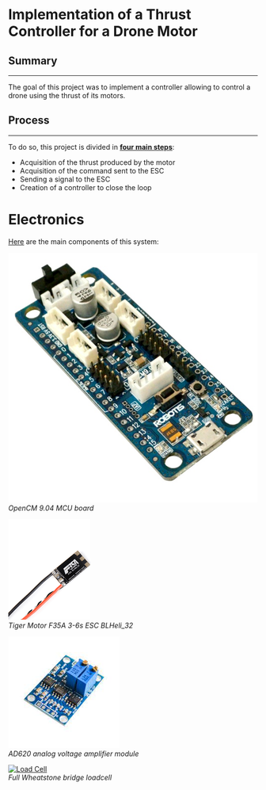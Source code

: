 # Implementation of a Thrust Controller for a Drone Motor


## Summary
---
The goal of this project was to implement a controller allowing to control a drone using the thrust of its motors. 

## Process
---
To do so, this project is divided in [**four main steps**](https://github.com/kevinbecquet/Thrust_Control/tree/master/process):

* Acquisition of the thrust produced by the motor
* Acquisition of the command sent to the ESC
* Sending a signal to the ESC
* Creation of a controller to close the loop


# Electronics 

[Here](https://github.com/kevinbecquet/Thrust_Control/tree/master/electronics) are the main components of this system:

[![OpenCM 9.04 MCU](electronics/microcontroller/images/OpenCM-9.04-C-Microcontroller.jpg)](https://github.com/kevinbecquet/Thrust_Control/tree/master/electronics/microcontroller)  
*OpenCM 9.04 MCU board*


[![ESC](electronics/esc/images/ESC.png)](https://github.com/kevinbecquet/Thrust_Control/tree/master/electronics/esc)  
*Tiger Motor F35A 3-6s ESC BLHeli_32*

[![AD620 Module](electronics/amplifier/images/AD620_module.jpg)](https://github.com/kevinbecquet/Thrust_Control/tree/master/electronics/amplifier)  
*AD620 analog voltage amplifier module*

[![Load Cell]()](https://github.com/kevinbecquet/Thrust_Control/tree/master/electronics/loadcell)  
*Full Wheatstone bridge loadcell*





